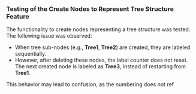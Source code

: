 ### Testing of the Create Nodes to Represent Tree Structure Feature

The functionality to create nodes representing a tree structure was tested. The following issue was observed:

- When tree sub-nodes (e.g., **Tree1**, **Tree2**) are created, they are labeled sequentially.
- However, after deleting these nodes, the label counter does not reset. The next created node is labeled as **Tree3**, instead of restarting from **Tree1**.

This behavior may lead to confusion, as the numbering does not ref

